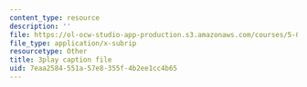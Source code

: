 ```yaml
---
content_type: resource
description: ''
file: https://ol-ocw-studio-app-production.s3.amazonaws.com/courses/5-07sc-biological-chemistry-i-fall-2013/7eaa2584551a57e8355f4b2ee1cc4b65_ojvz7pVVZ-o.srt
file_type: application/x-subrip
resourcetype: Other
title: 3play caption file
uid: 7eaa2584-551a-57e8-355f-4b2ee1cc4b65
---
```

